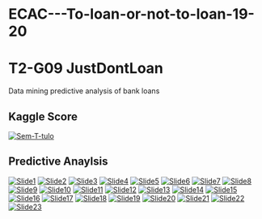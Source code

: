 # ECAC---To-loan-or-not-to-loan-19-20
# T2-G09 JustDontLoan #
Data mining predictive analysis of bank loans
## Kaggle Score ## 
<a href="https://imgbb.com/"><img src="https://i.ibb.co/KrMrqMX/Sem-T-tulo.png" alt="Sem-T-tulo" border="0"></a>
## Predictive Anaylsis ##
<a href="https://ibb.co/fdbPF6H"><img src="https://i.ibb.co/F49j3Zz/Slide1.jpg" alt="Slide1" border="0"></a>
<a href="https://ibb.co/JrNtVtL"><img src="https://i.ibb.co/DwNWhWX/Slide2.jpg" alt="Slide2" border="0"></a>
<a href="https://ibb.co/kxPf5p7"><img src="https://i.ibb.co/JKS4mN1/Slide3.jpg" alt="Slide3" border="0"></a>
<a href="https://ibb.co/ft1Wy07"><img src="https://i.ibb.co/ctg9ZTd/Slide4.jpg" alt="Slide4" border="0"></a>
<a href="https://ibb.co/Y77WGvs"><img src="https://i.ibb.co/FbbWtGT/Slide5.jpg" alt="Slide5" border="0"></a>
<a href="https://ibb.co/gDcpQ46"><img src="https://i.ibb.co/ZhbPv2N/Slide6.jpg" alt="Slide6" border="0"></a>
<a href="https://ibb.co/Bf3DdwP"><img src="https://i.ibb.co/hg95hCM/Slide7.jpg" alt="Slide7" border="0"></a>
<a href="https://ibb.co/XSXC94j"><img src="https://i.ibb.co/yW0QDRd/Slide8.jpg" alt="Slide8" border="0"></a>
<a href="https://ibb.co/gZ9rbXD"><img src="https://i.ibb.co/9Hgpmfq/Slide9.jpg" alt="Slide9" border="0"></a>
<a href="https://ibb.co/bb8TgBj"><img src="https://i.ibb.co/GHbyv2f/Slide10.jpg" alt="Slide10" border="0"></a>
<a href="https://ibb.co/0VyPkqy"><img src="https://i.ibb.co/h1FpksF/Slide11.jpg" alt="Slide11" border="0"></a>
<a href="https://ibb.co/n0v9mCM"><img src="https://i.ibb.co/fS5fFvd/Slide12.jpg" alt="Slide12" border="0"></a>
<a href="https://ibb.co/7nrx00c"><img src="https://i.ibb.co/D9wPjjX/Slide13.jpg" alt="Slide13" border="0"></a>
<a href="https://ibb.co/k6nzRVh"><img src="https://i.ibb.co/93XBFmq/Slide14.jpg" alt="Slide14" border="0"></a>
<a href="https://ibb.co/wWT6pQK"><img src="https://i.ibb.co/2twKcMj/Slide15.jpg" alt="Slide15" border="0"></a>
<a href="https://ibb.co/BrVCBKm"><img src="https://i.ibb.co/CM5HQsq/Slide16.jpg" alt="Slide16" border="0"></a>
<a href="https://ibb.co/tpmfFCF"><img src="https://i.ibb.co/d4W9xKx/Slide17.jpg" alt="Slide17" border="0"></a>
<a href="https://ibb.co/RhWRm5H"><img src="https://i.ibb.co/DGn0yqK/Slide18.jpg" alt="Slide18" border="0"></a>
<a href="https://ibb.co/BrpdJ6b"><img src="https://i.ibb.co/NmvQqN5/Slide19.jpg" alt="Slide19" border="0"></a>
<a href="https://ibb.co/sPVX5MY"><img src="https://i.ibb.co/26kp8f4/Slide20.jpg" alt="Slide20" border="0"></a>
<a href="https://ibb.co/1zNc0Sk"><img src="https://i.ibb.co/phTq1mS/Slide21.jpg" alt="Slide21" border="0"></a>
<a href="https://ibb.co/fHySxPS"><img src="https://i.ibb.co/sqNPVMP/Slide22.jpg" alt="Slide22" border="0"></a>
<a href="https://ibb.co/9nkG365"><img src="https://i.ibb.co/Mnx95r0/Slide23.jpg" alt="Slide23" border="0"></a>
